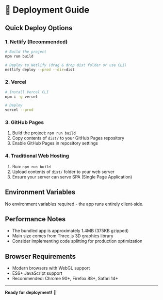 # 🚀 Deployment Guide

## Quick Deploy Options

### 1. Netlify (Recommended)
```bash
# Build the project
npm run build

# Deploy to Netlify (drag & drop dist folder or use CLI)
netlify deploy --prod --dir=dist
```

### 2. Vercel
```bash
# Install Vercel CLI
npm i -g vercel

# Deploy
vercel --prod
```

### 3. GitHub Pages
1. Build the project: `npm run build`
2. Copy contents of `dist/` to your GitHub Pages repository
3. Enable GitHub Pages in repository settings

### 4. Traditional Web Hosting
1. Run: `npm run build`
2. Upload contents of `dist/` folder to your web server
3. Ensure your server can serve SPA (Single Page Application)

## Environment Variables
No environment variables required - the app runs entirely client-side.

## Performance Notes
- The bundled app is approximately 1.4MB (375KB gzipped)
- Main size comes from Three.js 3D graphics library
- Consider implementing code splitting for production optimization

## Browser Requirements
- Modern browsers with WebGL support
- ES6+ JavaScript support
- Recommended: Chrome 90+, Firefox 88+, Safari 14+

---
**Ready for deployment! 🎯**